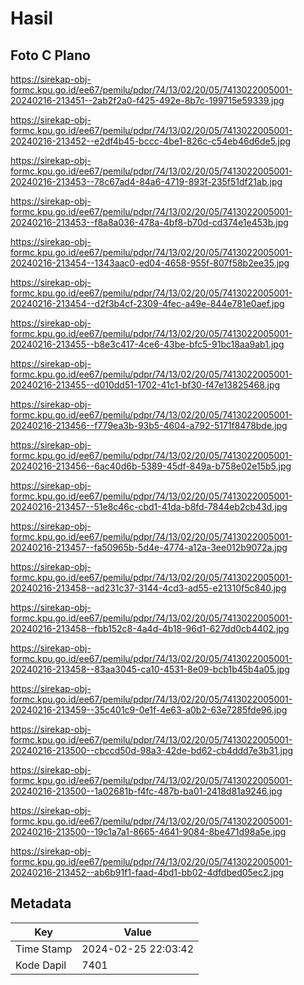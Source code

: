 # Hasil

## Foto C Plano

https://sirekap-obj-formc.kpu.go.id/ee67/pemilu/pdpr/74/13/02/20/05/7413022005001-20240216-213451--2ab2f2a0-f425-492e-8b7c-199715e59339.jpg

https://sirekap-obj-formc.kpu.go.id/ee67/pemilu/pdpr/74/13/02/20/05/7413022005001-20240216-213452--e2df4b45-bccc-4be1-826c-c54eb46d6de5.jpg

https://sirekap-obj-formc.kpu.go.id/ee67/pemilu/pdpr/74/13/02/20/05/7413022005001-20240216-213453--78c67ad4-84a6-4719-893f-235f51df21ab.jpg

https://sirekap-obj-formc.kpu.go.id/ee67/pemilu/pdpr/74/13/02/20/05/7413022005001-20240216-213453--f8a8a036-478a-4bf8-b70d-cd374e1e453b.jpg

https://sirekap-obj-formc.kpu.go.id/ee67/pemilu/pdpr/74/13/02/20/05/7413022005001-20240216-213454--1343aac0-ed04-4658-955f-807f58b2ee35.jpg

https://sirekap-obj-formc.kpu.go.id/ee67/pemilu/pdpr/74/13/02/20/05/7413022005001-20240216-213454--d2f3b4cf-2309-4fec-a49e-844e781e0aef.jpg

https://sirekap-obj-formc.kpu.go.id/ee67/pemilu/pdpr/74/13/02/20/05/7413022005001-20240216-213455--b8e3c417-4ce6-43be-bfc5-91bc18aa9ab1.jpg

https://sirekap-obj-formc.kpu.go.id/ee67/pemilu/pdpr/74/13/02/20/05/7413022005001-20240216-213455--d010dd51-1702-41c1-bf30-f47e13825468.jpg

https://sirekap-obj-formc.kpu.go.id/ee67/pemilu/pdpr/74/13/02/20/05/7413022005001-20240216-213456--f779ea3b-93b5-4604-a792-5171f8478bde.jpg

https://sirekap-obj-formc.kpu.go.id/ee67/pemilu/pdpr/74/13/02/20/05/7413022005001-20240216-213456--6ac40d6b-5389-45df-849a-b758e02e15b5.jpg

https://sirekap-obj-formc.kpu.go.id/ee67/pemilu/pdpr/74/13/02/20/05/7413022005001-20240216-213457--51e8c46c-cbd1-41da-b8fd-7844eb2cb43d.jpg

https://sirekap-obj-formc.kpu.go.id/ee67/pemilu/pdpr/74/13/02/20/05/7413022005001-20240216-213457--fa50965b-5d4e-4774-a12a-3ee012b9072a.jpg

https://sirekap-obj-formc.kpu.go.id/ee67/pemilu/pdpr/74/13/02/20/05/7413022005001-20240216-213458--ad231c37-3144-4cd3-ad55-e21310f5c840.jpg

https://sirekap-obj-formc.kpu.go.id/ee67/pemilu/pdpr/74/13/02/20/05/7413022005001-20240216-213458--fbb152c8-4a4d-4b18-96d1-627dd0cb4402.jpg

https://sirekap-obj-formc.kpu.go.id/ee67/pemilu/pdpr/74/13/02/20/05/7413022005001-20240216-213458--83aa3045-ca10-4531-8e09-bcb1b45b4a05.jpg

https://sirekap-obj-formc.kpu.go.id/ee67/pemilu/pdpr/74/13/02/20/05/7413022005001-20240216-213459--35c401c9-0e1f-4e63-a0b2-63e7285fde96.jpg

https://sirekap-obj-formc.kpu.go.id/ee67/pemilu/pdpr/74/13/02/20/05/7413022005001-20240216-213500--cbccd50d-98a3-42de-bd62-cb4ddd7e3b31.jpg

https://sirekap-obj-formc.kpu.go.id/ee67/pemilu/pdpr/74/13/02/20/05/7413022005001-20240216-213500--1a02681b-f4fc-487b-ba01-2418d81a9246.jpg

https://sirekap-obj-formc.kpu.go.id/ee67/pemilu/pdpr/74/13/02/20/05/7413022005001-20240216-213500--19c1a7a1-8665-4641-9084-8be471d98a5e.jpg

https://sirekap-obj-formc.kpu.go.id/ee67/pemilu/pdpr/74/13/02/20/05/7413022005001-20240216-213452--ab6b91f1-faad-4bd1-bb02-4dfdbed05ec2.jpg


## Metadata

| Key        | Value               |
| ---------- | ------------------- |
| Time Stamp | 2024-02-25 22:03:42 |
| Kode Dapil | 7401                |



